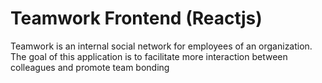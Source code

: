 # Teamwork Frontend (Reactjs)

Teamwork is an internal social network for employees of an organization. The goal of this application is to facilitate more interaction between colleagues and promote team bonding
